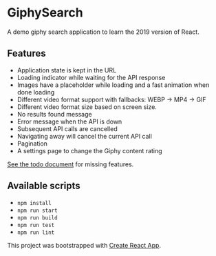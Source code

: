 # GiphySearch
A demo giphy search application to learn the 2019 version of React.

## Features
- Application state is kept in the URL
- Loading indicator while waiting for the API response
- Images have a placeholder while loading and a fast animation when done loading
- Different video format support with fallbacks: WEBP -> MP4 -> GIF
- Different video format size based on screen size.
- No results found message
- Error message when the API is down
- Subsequent API calls are cancelled
- Navigating away will cancel the current API call
- Pagination
- A settings page to change the Giphy content rating

[See the todo document](./todo.md) for missing features.

## Available scripts
- `npm install`
- `npm run start`
- `npm run build`
- `npm run test`
- `npm run lint`

This project was bootstrapped with [Create React App](https://github.com/facebook/create-react-app).
